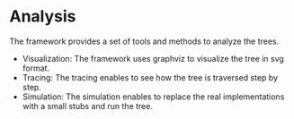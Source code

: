 # Analysis

The framework provides a set of tools and methods to analyze the trees.

- Visualization: The framework uses graphviz to visualize the tree in svg format.
- Tracing: The tracing enables to see how the tree is traversed step by step.
- Simulation: The simulation enables to replace the real implementations with a small stubs and run the tree.

